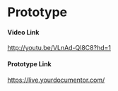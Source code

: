 # Prototype

#### Video Link
  http://youtu.be/VLnAd-Ql8C8?hd=1
  
#### Prototype Link
  https://live.yourdocumentor.com/
